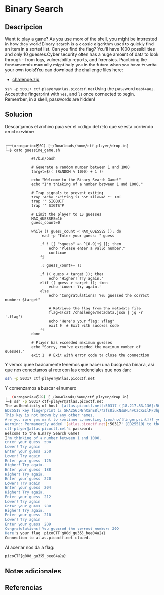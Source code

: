 # Binary Search

## Descripcion
Want to play a game? As you use more of the shell, you might be interested in how they work! Binary search is a classic algorithm used to quickly find an item in a sorted list. Can you find the flag? You'll have 1000 possibilities and only 10 guesses.Cyber security often has a huge amount of data to look through - from logs, vulnerability reports, and forensics. Practicing the fundamentals manually might help you in the future when you have to write your own tools!You can download the challenge files here:

- [challenge.zip](https://artifacts.picoctf.net/c_atlas/20/challenge.zip)

`ssh -p 50317 ctf-player@atlas.picoctf.net`Using the password `6abf4a82`. Accept the fingerprint with `yes`, and `ls` once connected to begin. Remember, in a shell, passwords are hidden!
## Solucion
Descargamos el archivo para ver el codigo del reto que se esta corriendo en el servidor:
```

┌──(xrengariox㉿PC)-[~/Downloads/home/ctf-player/drop-in]
└─$ cato guessing_game.sh 

            #!/bin/bash

            # Generate a random number between 1 and 1000
            target=$(( (RANDOM % 1000) + 1 ))

            echo "Welcome to the Binary Search Game!"
            echo "I'm thinking of a number between 1 and 1000."

            # Trap signals to prevent exiting
            trap 'echo "Exiting is not allowed."' INT
            trap '' SIGQUIT
            trap '' SIGTSTP

            # Limit the player to 10 guesses
            MAX_GUESSES=10
            guess_count=0

            while (( guess_count < MAX_GUESSES )); do
                read -p "Enter your guess: " guess

                if ! [[ "$guess" =~ ^[0-9]+$ ]]; then
                    echo "Please enter a valid number."
                    continue
                fi

                (( guess_count++ ))

                if (( guess < target )); then
                    echo "Higher! Try again."
                elif (( guess > target )); then
                    echo "Lower! Try again."
                else
                    echo "Congratulations! You guessed the correct number: $target"

                    # Retrieve the flag from the metadata file
                    flag=$(cat /challenge/metadata.json | jq -r '.flag')
                    echo "Here's your flag: $flag"
                    exit 0  # Exit with success code
                fi
            done

            # Player has exceeded maximum guesses
            echo "Sorry, you've exceeded the maximum number of guesses."
            exit 1  # Exit with error code to close the connection

```

Y vemos quee basicamente tenemos que hacer una busqueda binaria, asi que nos conectamos al reto con las credenciales que nos dan:
```bash
ssh -p 50317 ctf-player@atlas.picoctf.net
```

Y comenzamos a buscar el numero
```bash
┌──(xrengariox㉿PC)-[~/Downloads/home/ctf-player/drop-in]
└─$ ssh -p 50317 ctf-player@atlas.picoctf.net
The authenticity of host '[atlas.picoctf.net]:50317 ([18.217.83.136]:50317)' can't be established.
ED25519 key fingerprint is SHA256:M8hXanE8l/Yzfs8iuxNsuFL4vCzCKEIlM/3hpO13tfQ.
This key is not known by any other names.
Are you sure you want to continue connecting (yes/no/[fingerprint])? yes
Warning: Permanently added '[atlas.picoctf.net]:50317' (ED25519) to the list of known hosts.
ctf-player@atlas.picoctf.net's password: 
Welcome to the Binary Search Game!
I'm thinking of a number between 1 and 1000.
Enter your guess: 500
Lower! Try again.
Enter your guess: 250
Lower! Try again.
Enter your guess: 125
Higher! Try again.
Enter your guess: 188
Higher! Try again.
Enter your guess: 220
Lower! Try again.
Enter your guess: 204
Higher! Try again.
Enter your guess: 212
Lower! Try again.
Enter your guess: 208
Higher! Try again.
Enter your guess: 210
Lower! Try again.
Enter your guess: 209
Congratulations! You guessed the correct number: 209
Here's your flag: picoCTF{g00d_gu355_bee04a2a}
Connection to atlas.picoctf.net closed.
```

Al acertar nos da la flag:
```
picoCTF{g00d_gu355_bee04a2a}
```

## Notas adicionales

## Referencias
